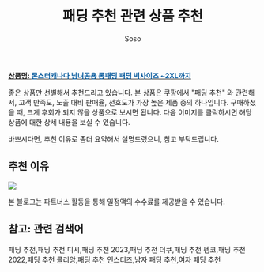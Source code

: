 ﻿---
layout: post
title:  "패딩 추천 관련 상품 추천"
author: Soso
categories: [ 디저털/가전 ]
tags: [패딩 추천,패딩 추천 디시,패딩 추천 2023,패딩 추천 더쿠,패딩 추천 펨코,패딩 추천 2022,패딩 추천 클리앙,패딩 추천 인스티즈,남자 패딩 추천,여자 패딩 추천]
image: https://ads-partners.coupang.com/image1/tX_s_7lrKwMAIc46tXEDmeM9g11aRIEjVTk2DK5D4y-s8B5MWLteUDlSTBfAHt744pEFyVHfXcUiTbhr96z7vSPTiWqTH5PEks3zbU2txLYTlSdavdRXmSlTfjItmJ4f5IIXB-Wx0JY4BKCtwLUMAd6WVrmThD8zMF7FydPjG9gx2YnkFYmj1l997HERdcDOl_diJl15Two-zgKH8Nn4XEmuAdYS3zpphSU0iUNb6cgi76i7qhOJygTPNY3iISUd5rPRbiRQDBbTfXTgzXQVcuOnHLXkAOB5sgRiQUl3Wg== 
description: "쿠팡에서 패딩 추천 관련 상품으로 가장 고객 선호도가 높은 제품 중 하나입니다."
---

<a href="https://link.coupang.com/re/AFFSDP?lptag=AF5673682&pageKey=344409857&itemId=11911165383&vendorItemId=79184079063&traceid=V0-153-651bf69d994bd1de&requestid=20231116174038840114212657&token=31850C%7CMIXED"><b>상품명: <font color='#01579B'>몬스터캐나다 남녀공용 롱패딩 패딩 빅사이즈 ~2XL까지</font></b></a>

좋은 상품만 선별해서 추천드리고 있습니다.
본 상품은 쿠팡에서 "패딩 추천" 와 관련해서, 고객 만족도, 노출 대비 판매율, 선호도가 가장 높은 제품 중의 하나입니다.
구매하셨을 때, 크게 후회가 되지 않을 상품으로 보시면 됩니다. 
다음 이미지를 클릭하시면 해당 상품에 대한 상세 내용을 보실 수 있습니다.

바쁘시다면, 추천 이유로 좀더 요약해서 설명드렸으니, 참고 부탁드립니다.

## 추천 이유 

<a href="https://link.coupang.com/re/AFFSDP?lptag=AF5673682&pageKey=344409857&itemId=11911165383&vendorItemId=79184079063&traceid=V0-153-651bf69d994bd1de&requestid=20231116174038840114212657&token=31850C%7CMIXED"><img src="https://thumbnail9.coupangcdn.com/thumbnails/remote/q89/image/vendor_inventory/d102/5a41510a317c17e7d44ddce8b5255cb8590e396c8f2fe7f02c85303a47d4.jpg"></a> 

본 블로그는 파트너스 활동을 통해 일정액의 수수료를 제공받을 수 있습니다.

## 참고: 관련 검색어    
패딩 추천,패딩 추천 디시,패딩 추천 2023,패딩 추천 더쿠,패딩 추천 펨코,패딩 추천 2022,패딩 추천 클리앙,패딩 추천 인스티즈,남자 패딩 추천,여자 패딩 추천